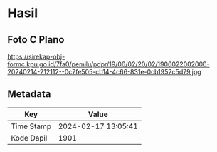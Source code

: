 # Hasil

## Foto C Plano

https://sirekap-obj-formc.kpu.go.id/7fa0/pemilu/pdpr/19/06/02/20/02/1906022002006-20240214-212112--0c7fe505-cb14-4c66-831e-0cb1952c5d79.jpg


## Metadata

| Key        | Value               |
| ---------- | ------------------- |
| Time Stamp | 2024-02-17 13:05:41 |
| Kode Dapil | 1901                |



